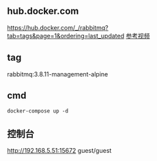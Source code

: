 ## hub.docker.com
https://hub.docker.com/_/rabbitmq?tab=tags&page=1&ordering=last_updated
[参考视频](https://www.bilibili.com/video/BV1Qv411B7WS?p=3)

## tag
rabbitmq:3.8.11-management-alpine

## cmd
```shell
docker-compose up -d
```

## 控制台
http://192.168.5.51:15672
guest/guest